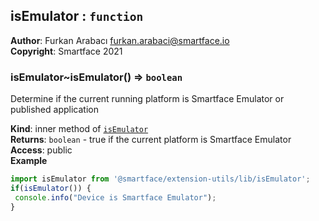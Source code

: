 <a name="module_isEmulator"></a>

## isEmulator : <code>function</code>
**Author**: Furkan Arabacı <furkan.arabaci@smartface.io>  
**Copyright**: Smartface 2021  
<a name="module_isEmulator..isEmulator"></a>

### isEmulator~isEmulator() ⇒ <code>boolean</code>
Determine if the current running platform is Smartface Emulator or published application

**Kind**: inner method of [<code>isEmulator</code>](#module_isEmulator)  
**Returns**: <code>boolean</code> - true if the current platform is Smartface Emulator  
**Access**: public  
**Example**  
```js
import isEmulator from '@smartface/extension-utils/lib/isEmulator';
if(isEmulator()) {
 console.info("Device is Smartface Emulator");
}
```
